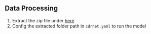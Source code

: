 ## Data Processing
1. Extract the zip file under [here](https://drive.google.com/file/d/10dr0pZZsRq3i5XKFiMClGzPOnGjXxHNc/view?usp=sharing)
2. Config the extracted folder path in `cdrnet.yaml` to run the model
